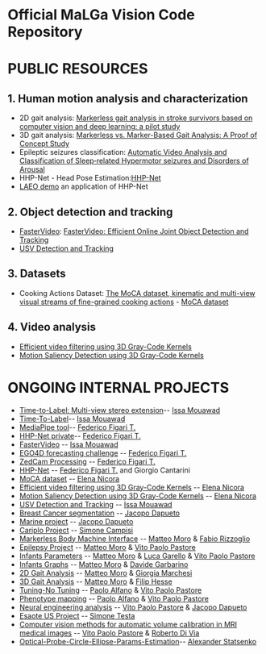# Official MaLGa Vision Code Repository

# PUBLIC RESOURCES
## 1. Human motion analysis and characterization
- 2D gait analysis: [Markerless gait analysis in stroke survivors based on computer vision and deep learning: a pilot study](https://dl.acm.org/doi/pdf/10.1145/3341105.3373963?casa_token=5_n-I5jlnakAAAAA:3AIq44bLK3AqoTDaLIlozV8aOYY85dJOaprOXMTKnIdzp3vhNl0XclUjj_sSXZ2w0WqcOYDdAKfuTA)
- 3D gait analysis: [Markerless vs. Marker-Based Gait Analysis: A Proof of Concept Study](https://www.mdpi.com/1424-8220/22/5/2011/pdf)
- Epileptic seizures classification: [Automatic Video Analysis and Classification of Sleep‐related Hypermotor seizures and Disorders of Arousal](https://onlinelibrary.wiley.com/doi/pdf/10.1111/epi.17605?casa_token=KMc-z1XBqh0AAAAA:ogutSTKNZjndbhEjGCD0VIN6e2JA70qoNDW_Sp5--fYk79vbsSba4yCQmOhORf7qsuD8PWpYbeDecaY)
- HHP-Net - Head Pose Estimation:[HHP-Net](https://github.com/Malga-Vision/HHP-Net) 
- [LAEO demo](https://github.com/Malga-Vision/LAEO_demo) an application of HHP-Net
## 2. Object detection and tracking
- [FasterVideo](https://github.com/Malga-Vision/fastervideo): [FasterVideo: Efficient Online Joint Object Detection and Tracking](https://arxiv.org/pdf/2204.07394.pdf)
- [USV Detection and Tracking](https://github.com/issamouawad/MSThesis_Code)
## 3. Datasets
- Cooking Actions Dataset: [The MoCA dataset, kinematic and multi-view visual streams of fine-grained cooking actions](https://www.nature.com/articles/s41597-020-00776-9) - [MoCA dataset](https://github.com/Malga-Vision/MoCA-Project)
## 4. Video analysis
- [Efficient video filtering using 3D Gray-Code Kernels](https://github.com/Malga-Vision/3DGrayCodeKernels)
- [Motion Saliency Detection using 3D Gray-Code Kernels](https://github.com/Malga-Vision/GCKsSaliencySegmentation)


# ONGOING INTERNAL PROJECTS
- [Time-to-Label: Multi-view stereo extension](https://github.com/Malga-Vision/self-3D-multiview)-- [Issa Mouawad](https://github.com/issamouawad)
- [Time-To-Label](https://github.com/Malga-Vision/time-to-label)-- [Issa Mouawad](https://github.com/issamouawad)
- [MediaPipe tool](https://github.com/Malga-Vision/MediaPipe)-- [Federico Figari T.](https://github.com/Fede1995)
- [HHP-Net private](https://github.com/Malga-Vision/HHP-Net-Private)-- [Federico Figari T.](https://github.com/Fede1995)
- [FasterVideo](https://github.com/Malga-Vision/fastervideo) -- [Issa Mouawad](https://github.com/issamouawad)
- [EGO4D forecasting challenge](https://github.com/Malga-Vision/ego4d_forecasting) -- [Federico Figari T.](https://github.com/Fede1995)
- [ZedCam Processing](https://github.com/Malga-Vision/Zedcam_Processing) -- [Federico Figari T.](https://github.com/Fede1995)
- [HHP-Net](https://github.com/Malga-Vision/HHP-Net) -- [Federico Figari T.](https://github.com/Fede1995) and Giorgio Cantarini
- [MoCA dataset](https://github.com/Malga-Vision/MoCA-Project) -- [Elena Nicora](https://github.com/elenanicora)
- [Efficient video filtering using 3D Gray-Code Kernels](https://github.com/Malga-Vision/3DGrayCodeKernels) -- [Elena Nicora](https://github.com/elenanicora)
- [Motion Saliency Detection using 3D Gray-Code Kernels](https://github.com/Malga-Vision/GCKsSaliencySegmentation) -- [Elena Nicora](https://github.com/elenanicora)
- [USV Detection and Tracking](https://github.com/issamouawad/MSThesis_Code) -- [Issa Mouawad](https://github.com/issamouawad)
- [Breast Cancer segmentation](https://github.com/Malga-Vision/Breast-Cancer-Segmentation) -- [Jacopo Dapueto](https://github.com/LazyRacc00n)
- [Marine project](https://github.com/Malga-Vision/Marine_project) -- [Jacopo Dapueto](https://github.com/LazyRacc00n)
- [Cariplo Project](https://github.com/Malga-Vision/Cariplo-Project) -- [Simone Campisi](https://github.com/simonecampisi97)
- [Markerless Body Machine Interface](https://github.com/Malga-Vision/MarkerlessBoMI) -- [Matteo Moro](https://github.com/MoroMatteo) & [Fabio Rizzoglio](https://github.com/frinzi)
- [Epilepsy Project](https://github.com/Malga-Vision/Epilepsy_Project) -- [Matteo Moro](https://github.com/MoroMatteo) & [Vito Paolo Pastore](https://github.com/VitoPaoloPastore)
- [Infants Parameters](https://github.com/Malga-Vision/Infants_Motion_Parameters) -- [Matteo Moro](https://github.com/MoroMatteo) & [Luca Garello](https://github.com/MissingSignal) & [Vito Paolo Pastore](https://github.com/VitoPaoloPastore)
- [Infants Graphs]() -- [Matteo Moro](https://github.com/MoroMatteo) & [Davide Garbarino](https://github.com/DaviGarba)
- [2D Gait Analysis](https://github.com/Malga-Vision/2D_Gait_Analysis) -- [Matteo Moro](https://github.com/MoroMatteo) & [Giorgia Marchesi]()
- [3D Gait Analysis](https://github.com/Malga-Vision/3D_GaitAnalysis) -- [Matteo Moro](https://github.com/MoroMatteo) & [Filip Hesse](https://github.com/FilipHesse)
- [Tuning-No Tuning](https://github.com/Malga-Vision/tuning-no_tuning) -- [Paolo Alfano](https://github.com/WackoToe) & [Vito Paolo Pastore](https://github.com/VitoPaoloPastore)
- [Phenotype mapping](https://github.com/Malga-Vision/Phenotype-mapping) -- [Paolo Alfano](https://github.com/WackoToe) & [Vito Paolo Pastore](https://github.com/VitoPaoloPastore)
- [Neural engineering analysis](https://github.com/Malga-Vision/Neural-engineering-analysis) -- [Vito Paolo Pastore](https://github.com/VitoPaoloPastore) & [Jacopo Dapueto](https://github.com/LazyRacc00n)
- [Esaote US Project](https://github.com/Malga-Vision/EsaoteUS) -- [Simone Testa](https://github.com/simo-net)
- [Computer vision methods for automatic volume calibration in MRI medical images](https://github.com/roberto98/Automatic_Volume_Calibration_MRI_Images) -- [Vito Paolo Pastore](https://github.com/VitoPaoloPastore) & [Roberto Di Via](https://github.com/roberto98)
- [Optical-Probe-Circle-Ellipse-Params-Estimation](https://github.com/Malga-Vision/SondaProject.git)-- [Alexander Statsenko](https://github.com/alexstat123)
